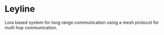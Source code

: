 # Leyline
Lora based system for long range communication using a mesh protocol for multi hop communication.
